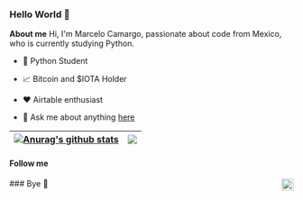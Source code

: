 ### Hello World 👋
**About me**
Hi, I'm Marcelo Camargo, passionate about code from Mexico, who is currently studying Python.

- 💼 Python Student

- 📈 Bitcoin and $IOTA Holder

- ❤️ Airtable enthusiast

- 💬 Ask me about anything [here](https://github.com/Eltalchelo/Eltalchelo/issues)


<!--[![Marcelo's GitHub
stats]

#(https://github-readme-stats.vercel.app/api?username=Eltalchelo&count_private=true&show_icons=true&show_icons=true)
#<a href="https://github.com/Eltalchelo/github-readme-stats"><img align="center"
 #       src="https://github-readme-stats.vercel.app/api/top-langs/?username=eltalchelo&layout=compact&theme=buefy&hide_border=true" /></a>
#](https://github.com/anuraghazra/github-readme-stats) -->

| <a href="https://github.com/eltalchelo/github-readme-stats"><img align="center" src="https://github-readme-stats.vercel.app/api?username=eltalchelo&show_icons=true&include_all_commits=true&theme=buefy&hide_border=true" alt="Anurag's github stats" /></a> | <a href="https://github.com/eltalchelo/github-readme-stats"><img align="center" src="https://github-readme-stats.vercel.app/api/top-langs/?username=eltalchelo&layout=compact&theme=buefy&hide_border=true" /></a> |
| ------------- | ------------- |
#### Follow me


<a href="https://twitter.com/eltalchelo">
    <img align="right" alt="Anurag Hazra | Twitter" width="21px"
        src="https://raw.githubusercontent.com/anuraghazra/anuraghazra/master/assets/twitter.svg" />
</a>### Bye 👋

<!--
**Eltalchelo/Eltalchelo** is a ✨ _special_ ✨ repository because its `README.md` (this file) appears on your GitHub profile.

Here are some ideas to get you started:

- 🔭 I’m currently working on ...
- 🌱 I’m currently learning ...
- 👯 I’m looking to collaborate on ...
- 🤔 I’m looking for help with ...
- 💬 Ask me about ...
- 📫 How to reach me: ...
- 😄 Pronouns: ...
- ⚡ Fun fact: ...
-->
